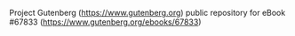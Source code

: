 Project Gutenberg (https://www.gutenberg.org) public repository for
eBook #67833 (https://www.gutenberg.org/ebooks/67833)

